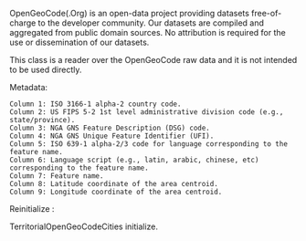 OpenGeoCode(.Org) is an open-data project providing datasets free-of-charge to the developer community. Our datasets are compiled and aggregated from public domain sources. No attribution is required for the use or dissemination of our datasets. 

This class is a reader over the OpenGeoCode raw data and it is not intended to be used directly.

Metadata:

    Column 1: ISO 3166-1 alpha-2 country code.
    Column 2: US FIPS 5-2 1st level administrative division code (e.g., state/province).
    Column 3: NGA GNS Feature Description (DSG) code.
    Column 4: NGA GNS Unique Feature Identifier (UFI).
    Column 5: ISO 639-1 alpha-2/3 code for language corresponding to the feature name.
    Column 6: Language script (e.g., latin, arabic, chinese, etc) corresponding to the feature name.
    Column 7: Feature name.
    Column 8: Latitude coordinate of the area centroid.
    Column 9: Longitude coordinate of the area centroid.

Reinitialize :

TerritorialOpenGeoCodeCities initialize.
